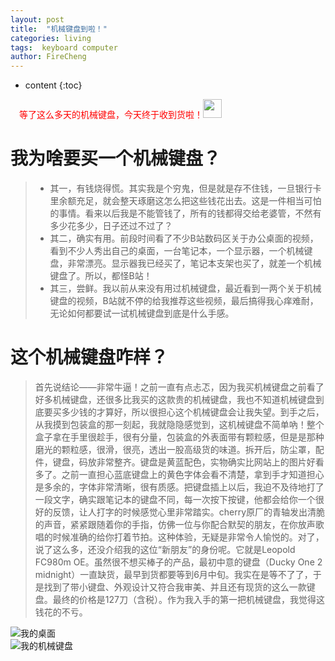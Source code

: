 ```yaml
---
layout: post
title:  "机械键盘到啦！"
categories: living
tags:  keyboard computer   
author: FireCheng
---
```


* content
{:toc}

&ensp;&ensp;<font color="red">等了这么多天的机械键盘，今天终于收到货啦！</font><img src="http://wx4.sinaimg.cn/large/006ARE9vgy1fv019533qcj304w04iaad.jpg" width="30">

# <b>我为啥要买一个机械键盘？</b>  
> - 其一，有钱烧得慌。其实我是个穷鬼，但是就是存不住钱，一旦银行卡里余额充足，就会整天琢磨这怎么把这些钱花出去。这是一件相当可怕的事情。看来以后我是不能管钱了，所有的钱都得交给老婆管，不然有多少花多少，日子还过不过了？
> - 其二，确实有用。前段时间看了不少B站数码区关于办公桌面的视频，看到不少人秀出自己的桌面，一台笔记本，一个显示器，一个机械键盘，非常漂亮。显示器我已经买了，笔记本支架也买了，就差一个机械键盘了。所以，都怪B站！
> - 其三，尝鲜。我以前从来没有用过机械键盘，最近看到一两个关于机械键盘的视频，B站就不停的给我推荐这些视频，最后搞得我心痒难耐，无论如何都要试一试机械键盘到底是什么手感。 

# <b>这个机械键盘咋样？</b>
> 首先说结论——非常牛逼！之前一直有点忐忑，因为我买机械键盘之前看了好多机械键盘，还很多比我买的这款贵的机械键盘，我也不知道机械键盘到底要买多少钱的才算好，所以很担心这个机械键盘会让我失望。到手之后，从我摸到包装盒的那一刻起，我就隐隐感觉到，这机械键盘不简单吶！整个盒子拿在手里很趁手，很有分量，包装盒的外表面带有颗粒感，但是是那种磨光的颗粒感，很滑，很亮，透出一股高级货的味道。拆开后，防尘罩，配件，键盘，码放非常整齐。键盘是黄蓝配色，实物确实比网站上的图片好看多了。之前一直担心蓝底键盘上的黄色字体会看不清楚，拿到手才知道担心是多余的，字体非常清晰，很有质感。把键盘插上以后，我迫不及待地打了一段文字，确实跟笔记本的键盘不同，每一次按下按键，他都会给你一个很好的反馈，让人打字的时候感觉心里非常踏实。cherry原厂的青轴发出清脆的声音，紧紧跟随着你的手指，仿佛一位与你配合默契的朋友，在你放声歌唱的时候准确的给你打着节拍。这种体验，无疑是非常令人愉悦的。对了，说了这么多，还没介绍我的这位“新朋友”的身份呢。它就是Leopold FC980m OE。虽然很不想买棒子的产品，最初中意的键盘（Ducky One 2 midnight）一直缺货，最早到货都要等到6月中旬。我实在是等不了了，于是找到了带小键盘、外观设计又符合我审美、并且还有现货的这么一款键盘。最终的价格是127刀（含税）。作为我入手的第一把机械键盘，我觉得这钱花的不亏。

![我的桌面](../image/desk.jpg "我的桌面")  
![我的机械键盘](../image/keyboard.jpg "我的机械键盘")
